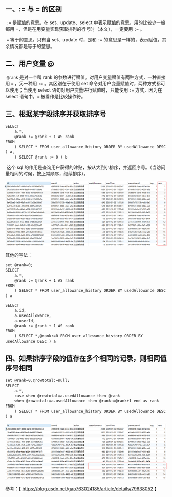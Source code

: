 ## 一、:= 与 = 的区别

​		`:=` 是赋值的意思。在 set、update、select 中表示赋值的意思，用的比较少一般都用 =，但是在用变量实现获取排列的行号时（本文），一定要用 `:=` 。

​		`=` 等于的意思。只有当 set、update 时，是和 `:=` 的意思是一样的，表示赋值，其余情况都是等于的意思。

## 二、用户变量 @

​		`@rank` 是对一个叫 rank 的参数进行赋值。对用户变量赋值有两种方式，一种直接用 `=` ，另一种用 `:=` 。其区别在于使用 set 命令对用户变量赋值时，两种方式都可以使用；当使用 select 语句对用户变量进行赋值时，只能使用 `:=` 方式，因为在 select 语句中，`=` 被看作是比较操作符。

## 三、根据某字段排序并获取排序号

```mysql
SELECT
	a.*,
	@rank := @rank + 1 AS rank 
FROM
	( SELECT * FROM user_allowance_history ORDER BY usedAllowance DESC ) a,
	( SELECT @rank := 0 ) b
```

​		这个 sql 的作用是查询用户获得的津贴，按从大到小排序，并返回序号。（当访问量相同的时候，按正常顺序，继续排序）。

![image-20200103134254871](assets/image-20200103134254871.png)

其他的写法：

```mysql
set @rank=0;
SELECT
	a.*,
	@rank := @rank + 1 AS rank 
FROM
	( SELECT * FROM user_allowance_history ORDER BY usedAllowance DESC ) a
```

```mysql
SELECT
	a.id,
	a.usedAllowance,
	a.userId,
	@rank := @rank + 1 AS rank 
FROM
	( SELECT *,@rank:=0 FROM user_allowance_history ORDER BY usedAllowance DESC ) a

```

## 四、如果排序字段的值存在多个相同的记录，则相同值序号相同

```mysql
set @rank=0,@rowtotal:=null;
SELECT
	a.*,
	case when @rowtotal=a.usedAllowance then @rank
	when @rowtotal:=a.usedAllowance then @rank:=@rank+1 end as rank
FROM
	( SELECT * FROM user_allowance_history ORDER BY usedAllowance DESC ) a
```

![image-20200103141641197](assets/image-20200103141641197.png)

参考：【 https://blog.csdn.net/gao763024185/article/details/79638052 】